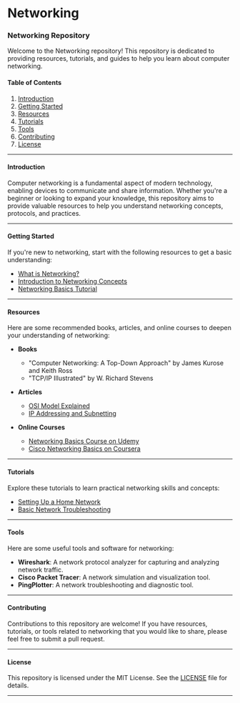 # Networking

### Networking Repository

Welcome to the Networking repository! This repository is dedicated to providing resources, tutorials, and guides to help you learn about computer networking.

#### Table of Contents

1. [Introduction](#introduction)
2. [Getting Started](#getting-started)
3. [Resources](#resources)
4. [Tutorials](#tutorials)
5. [Tools](#tools)
6. [Contributing](#contributing)
7. [License](#license)

---

#### Introduction

Computer networking is a fundamental aspect of modern technology, enabling devices to communicate and share information. Whether you're a beginner or looking to expand your knowledge, this repository aims to provide valuable resources to help you understand networking concepts, protocols, and practices.

---

#### Getting Started

If you're new to networking, start with the following resources to get a basic understanding:

- [What is Networking?](https://www.cloudflare.com/learning/network-layer/what-is-networking/)
- [Introduction to Networking Concepts](https://www.cisco.com/c/en/us/support/docs/ip/routing-information-protocol-rip/13788-3.html)
- [Networking Basics Tutorial](https://www.tutorialspoint.com/computer_networking/computer_networking_basics.htm)

---

#### Resources

Here are some recommended books, articles, and online courses to deepen your understanding of networking:

- **Books**
  - "Computer Networking: A Top-Down Approach" by James Kurose and Keith Ross
  - "TCP/IP Illustrated" by W. Richard Stevens
  
- **Articles**
  - [OSI Model Explained](https://www.geeksforgeeks.org/osi-model/)
  - [IP Addressing and Subnetting](https://www.networkworld.com/article/3236064/ip-addressing-and-subnetting-tutorial.html)
  
- **Online Courses**
  - [Networking Basics Course on Udemy](https://www.udemy.com/course/networking-basics-course/)
  - [Cisco Networking Basics on Coursera](https://www.coursera.org/learn/networking-basics)

---

#### Tutorials

Explore these tutorials to learn practical networking skills and concepts:

- [Setting Up a Home Network](https://www.wikihow.com/Set-Up-a-Home-Network)
- [Basic Network Troubleshooting](https://www.digitalocean.com/community/tutorials/how-to-troubleshoot-common-network-problems)

---

#### Tools

Here are some useful tools and software for networking:

- **Wireshark**: A network protocol analyzer for capturing and analyzing network traffic.
- **Cisco Packet Tracer**: A network simulation and visualization tool.
- **PingPlotter**: A network troubleshooting and diagnostic tool.

---

#### Contributing

Contributions to this repository are welcome! If you have resources, tutorials, or tools related to networking that you would like to share, please feel free to submit a pull request.

---

#### License

This repository is licensed under the MIT License. See the [LICENSE](LICENSE) file for details.

---

